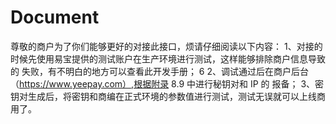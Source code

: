 # Document
尊敬的商户为了你们能够更好的对接此接口，烦请仔细阅读以下内容：
1、对接的时候先使用易宝提供的测试账户在生产环境进行测试，这样能够排除商户信息导致的
失败，有不明白的地方可以查看此开发手册；
6
2、调试通过后在商户后台（https://www.yeepay.com）,根据附录 8.9 中进行秘钥对和 IP 的
报备；
3、密钥对生成后，将密钥和商编在正式环境的参数值进行测试，测试无误就可以上线商用了。
